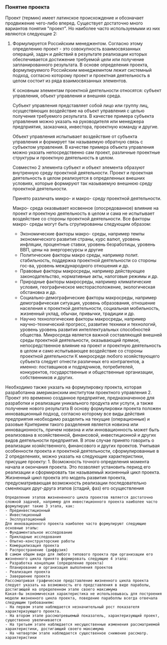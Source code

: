 ### Понятие проекта
Проект (термин) имеет латинское происхождение и обозначает продвижение чего-либо вперед.
Существует достаточно много вариантов понятия "проект". Но наиболее часто используемыми из них являются следующие 2:
1. Формулируется Российским менеджентом.
	 Согласно этому определению проект - это совокупность взаимосвязанных операций, задач и действий  в результате реализации которых обеспечивается достижение требуемой цели или получение запланированного результата. В основе определения проекта, формулируемого Российским менеджемнтом лежит системный подход, согласно которому проект и проектная деятельность в целом состоит из ряда взаимосвязанных элементов.
	 
	К основным элементам проектной деятельности относятся: субъект управления, объект управления и внешняя среда.
	 
	Субъект управления представляет собой лицо или группу лиц, осуществяющих воздействие на объект управления с целью получения требуемого результата. В качестве примера субъекта управления можно указать на руководителя или менеджера предприятия, зазказчика, инвестора, проектную команду и другие.
	
	Объект управления испытывает воздействие от субъекта управления и формирует так называемую обратную связь с субъектом управления. В качестве примера объекта управления можно указать непосредственно сам проект, различные проектные структуры и проектную деятельность в целом. 
	
	Совместно 2 элемента субъект и объект элемента образуют внутренную среду проектной деятельности.
	Проект и проектная деятельность в целом реализуется в определенных внешних условиях, которые формируют так называемую внешнюю среду проектной деятельности.
	
	Принято различать микро- и макро- среду проектной деятельности.
	
	Макро- среда оказвывает косвенное (опосредованное) влияние на проект и проектную деятельность в целом и сама не испытывает воздействие со стороны проектной деятельности.
	Все факторы макро- среды могут быть сгрупированны следующим образом: 
	- Экономические факторы макро- среды, например темпы экономического развития страны, курс валют, уровень инфляции, процентные ставки, уровень безработицы, уровень ВВП, цены на энергоресурсы и другие
	- Политические факторы макро среды, например полит. стабильность, поддержка проектной деятельности со стороны гос-ва, уровень международного отношения и др.
	- Правовые факторы макросреды, например действующее законодательство, нормативные акты, налоговые режимы и др.
	- Природные факторы макросреды, например климатические условия, географическое месторасположение, экологическая обстановка и др.
	- Социально-демографические факторы макросреды, например демографическая ситуация, уровень образования, отношение населения к проектной деятельности, социальная мобильность, жизненный уклад, обычаи, привычки, традиции и др.
	- Научно технологические факторы макросреды, например научно-технический прогресс, развитие техники и технологий, уровень уровень развития интеллектуальных способностей общества.
	Микросреда является важной составляющей внешней среды проектной деятельности, оказывающий прямое, непосредственное влияние на проект и проектную деятельность в целом и само испытывающее воздействие со стороны проектной деятельности 
	К микросреде любого хозяйствующего субъекта следует отнести различных его контрагентов, а именно: поставщиков и подрядчиков, потребителей, конкурентов, государственные и общественные организации, собственников и других.

 Необходимо также указать на формулировку проекта, которая разработанна американским институтом проектного управления
 2. Проект это временно созданное предприятие, предназначенное для разработки и реализации уникального продукта или услуги, а также получение нового результата 
	В основу формулировки  проекта положен инновавционный подход, согласно которому все виды действия предприятия необходимо разделить на текущие (операционные) и разовые
	Критерием такого разделения является новизна или инновационность, причем новизна и или инновационность может быть реализована в хозяйственной, финансовой, инвестиционной и других видов деятельности предприятия. В этом случае принято говорить о реализации хозяйственного, финансового и других проектов. 
	Учитывая особенности проекта и проектной деятельности, сформулированные в 2 определениях, можно указать на следующие характеристики, присущие проекту:
	1. Возможность точного определения момента начала и окончания проекта. Это позволяет установить период его реализации и сформировать так называемый жизненный цикл проекта. 
	Жизненный цикл проекта это модель развития проекта, предусматривающая возможность реализации последовательно сменяющих друг-друга этапов (стадий, фаз) его осуществления
	
	Определение этапов жизнененного цикла проектов является достаточно сложной задачей, например для инвестиционного проекта наиболее часто формулируют такие 3 этапа, как:
	- Прединвестиционный
	- Инвестиционный 
	- Эксплуатоционный
	Для инновационного проекта наиболее часто формулируют следующие основные этапы: 
	- Фундаментальное исследование 
	- Прикладные исследования
	- Опытно-конструкторские работы
	- Комерцилизация проекта
	- Распространение (диффузия)
	В самом общем виде для любого типового проекта при организации его жизненного цикла принято формировать следующие 4 этапа:
	- Разработка концепции (определение проекта)
	- Планирование и организация выполнения проектов
	- Реализация проекта
	- Завершение проекта
	Расссматривая графическое представление жизненного цикла проекта следует указать на возможность его представления в виде параболы, достигающей на определенном этапе своего максимума
	Какая-бы экономическая характеристика не использовывась для построения модели жизненного цикла проекта, поведение параболлы всегда отвечала следующим требованиям: 
	- На первом этапе наблюдается незначительный рост показателя характеризующего проекта.
	- На втором этапе рассматревыемый показатель, характеризующий проект, существенно увеличивается
	- На третьем этапе наблюдается несущественные изменения рассматриемой характеристики, достигающий своего максимума 
	- На четвертом этапе наблюдается существенное снижение рассматр. характеристики
	
	
	
